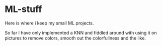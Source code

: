 # ML-stuff
Here is where i keep my small ML projects.

So far I have only implemented a KNN and fiddled around with using it on pictures to remove colors, smooth out the colorfullness and the like.
